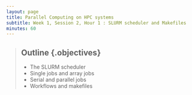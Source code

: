 ```yaml
---
layout: page
title: Parallel Computing on HPC systems
subtitle: Week 1, Session 2, Hour 1 : SLURM scheduler and Makefiles
minutes: 60
---
```

> ##  Outline {.objectives}
> * The SLURM scheduler
> * Single jobs and array jobs
> * Serial and parallel jobs
> * Workflows and makefiles
